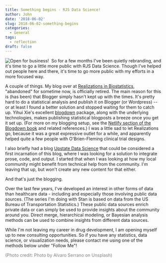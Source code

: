```yaml
---
title: Something begins - RJS Data Science!
author: John
date: '2018-06-02'
slug: 2018-06-02-something-begins
categories:
  - General
tags:
  - reflection
draft: false
---
```


<img alt="Open for business!" src="/images/alvaro-serrano-133380-unsplash.jpg" style="float:left; padding-right:6pt;"> So for a few months I've been quietly rebranding, and it's time to go a little more public with RJS Data Science. Though I've helped out people here and there, it's time to go more public with my efforts in a more focused way. 

A couple of things. My blog over at [Realizations in Biostatistics](http://realizationsinbiostatistics.blogspot.com), "abandoned" for sometime now, is officially retired. The main reason for this is (has been) that Blogger simply hasn't kept up with the times. It's pretty hard to do a statistical analysis and publish it on Blogger (or Wordpress) -- or at least I found a better solution and stopped waiting for them to catch up. Yihui Xie's excellent [blogdown](https://bookdown.org/yihui/blogdown/) package, along with the underlying technologies, makes publishing statistical blogposts a breeze once you get it set up. (For more on my blogging setup, see the [Netlify section of the Blogdown book](https://bookdown.org/yihui/blogdown/netlify.html) and related references.) I was a little sad to let Realizations go, because it was a great expressive outlet for a while, and apparently helped quite a few people with O'Brien-Fleming clinical trial designs.

I also briefly had a blog [Upstate Data Science](http://randomjohn.github.io) that could be considered a first incarnation of this blog, where I was looking for a solution to integrate prose, code, and output. I started that when I was looking at how my local community might benefit from technical help from the community. I'm leaving that up, but won't create any new content for that either.

And that's just the blogging.

Over the last few years, I've developed an interest in other forms of data than healthcare data - including and especially those involving public data sources. (The series I'm doing with Stan is based on data from the US Bureau of Transportation Statistics.) These public data sources enrich private data or can simply be used to provide insights about the community around you. Direct merge, hierarchical modeling, or Bayesian analysis methods can be used to combine insights from different data sources.

While I'm not leaving my career in drug development, I am opening myself up to new consulting opportunities. So if you have any statistics, data science, or visualization needs, please contact me using one of the methods below under "Follow Me"!

<span style="color: grey;">(Photo credit: Photo by Alvaro Serrano on Unsplash)</span>